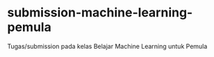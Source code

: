 # submission-machine-learning-pemula
Tugas/submission pada kelas Belajar Machine Learning untuk Pemula
